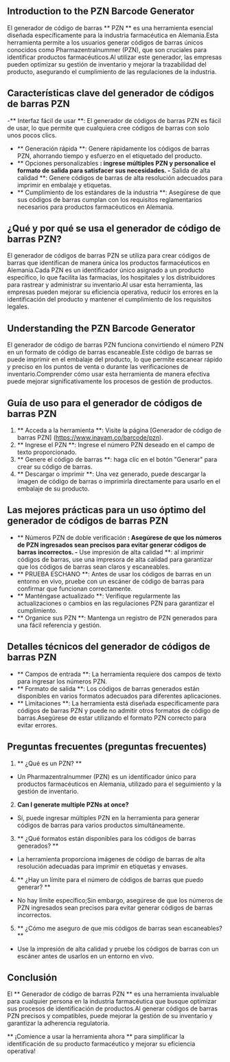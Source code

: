## Introduction to the PZN Barcode Generator

El generador de código de barras ** PZN ** es una herramienta esencial diseñada específicamente para la industria farmacéutica en Alemania.Esta herramienta permite a los usuarios generar códigos de barras únicos conocidos como Pharmazentralnummer (PZN), que son cruciales para identificar productos farmacéuticos.Al utilizar este generador, las empresas pueden optimizar su gestión de inventario y mejorar la trazabilidad del producto, asegurando el cumplimiento de las regulaciones de la industria.

## Características clave del generador de códigos de barras PZN

-** Interfaz fácil de usar **: El generador de códigos de barras PZN es fácil de usar, lo que permite que cualquiera cree códigos de barras con solo unos pocos clics.
- ** Generación rápida **: Genere rápidamente los códigos de barras PZN, ahorrando tiempo y esfuerzo en el etiquetado del producto.
- ** Opciones personalizables **: ingrese múltiples PZN y personalice el formato de salida para satisfacer sus necesidades.
-** Salida de alta calidad **: Genere códigos de barras de alta resolución adecuados para imprimir en embalaje y etiquetas.
- ** Cumplimiento de los estándares de la industria **: Asegúrese de que sus códigos de barras cumplan con los requisitos reglamentarios necesarios para productos farmacéuticos en Alemania.

## ¿Qué y por qué se usa el generador de código de barras PZN?

El generador de códigos de barras PZN se utiliza para crear códigos de barras que identifican de manera única los productos farmacéuticos en Alemania.Cada PZN es un identificador único asignado a un producto específico, lo que facilita las farmacias, los hospitales y los distribuidores para rastrear y administrar su inventario.Al usar esta herramienta, las empresas pueden mejorar su eficiencia operativa, reducir los errores en la identificación del producto y mantener el cumplimiento de los requisitos legales.

## Understanding the PZN Barcode Generator

El generador de código de barras PZN funciona convirtiendo el número PZN en un formato de código de barras escaneable.Este código de barras se puede imprimir en el embalaje del producto, lo que permite escanear rápido y preciso en los puntos de venta o durante las verificaciones de inventario.Comprender cómo usar esta herramienta de manera efectiva puede mejorar significativamente los procesos de gestión de productos.

## Guía de uso para el generador de códigos de barras PZN

1. ** Acceda a la herramienta **: Visite la página [Generador de código de barras PZN] (https://www.inayam.co/barcode/pzn).
2. ** Ingrese el PZN **: Ingrese el número PZN deseado en el campo de texto proporcionado.
3. ** Genere el código de barras **: haga clic en el botón "Generar" para crear su código de barras.
4. ** Descargar o imprimir **: Una vez generado, puede descargar la imagen de código de barras o imprimirla directamente para usarlo en el embalaje de su producto.

## Las mejores prácticas para un uso óptimo del generador de códigos de barras PZN

- ** Números PZN de doble verificación **: Asegúrese de que los números de PZN ingresados ​​sean precisos para evitar generar códigos de barras incorrectos.
-** Use impresión de alta calidad **: al imprimir códigos de barras, use una impresora de alta calidad para garantizar que los códigos de barras sean claros y escaneables.
- ** PRUEBA ESCHANO **: Antes de usar los códigos de barras en un entorno en vivo, pruebe con un escáner de código de barras para confirmar que funcionan correctamente.
- ** Manténgase actualizado **: Verifique regularmente las actualizaciones o cambios en las regulaciones PZN para garantizar el cumplimiento.
- ** Organice sus PZN **: Mantenga un registro de PZN generados para una fácil referencia y gestión.

## Detalles técnicos del generador de códigos de barras PZN

- ** Campos de entrada **: La herramienta requiere dos campos de texto para ingresar los números PZN.
- ** Formato de salida **: Los códigos de barras generados están disponibles en varios formatos adecuados para diferentes aplicaciones.
- ** Limitaciones **: La herramienta está diseñada específicamente para códigos de barras PZN y puede no admitir otros formatos de código de barras.Asegúrese de estar utilizando el formato PZN correcto para evitar errores.

## Preguntas frecuentes (preguntas frecuentes)

1. ** ¿Qué es un PZN? **
- Un Pharmazentralnummer (PZN) es un identificador único para productos farmacéuticos en Alemania, utilizado para el seguimiento y la gestión de inventario.

2. **Can I generate multiple PZNs at once?**
- Sí, puede ingresar múltiples PZN en la herramienta para generar códigos de barras para varios productos simultáneamente.

3. ** ¿Qué formatos están disponibles para los códigos de barras generados? **
- La herramienta proporciona imágenes de código de barras de alta resolución adecuadas para imprimir en etiquetas y envases.

4. ** ¿Hay un límite para el número de códigos de barras que puedo generar? **
- No hay límite específico;Sin embargo, asegúrese de que los números de PZN ingresados ​​sean precisos para evitar generar códigos de barras incorrectos.

5. ** ¿Cómo me aseguro de que mis códigos de barras sean escaneables? **
- Use la impresión de alta calidad y pruebe los códigos de barras con un escáner antes de usarlos en un entorno en vivo.

## Conclusión

El ** Generador de código de barras PZN ** es una herramienta invaluable para cualquier persona en la industria farmacéutica que busque optimizar sus procesos de identificación de productos.Al generar códigos de barras PZN precisos y compatibles, puede mejorar la gestión de su inventario y garantizar la adherencia regulatoria.

** ¡Comience a usar la herramienta ahora ** para simplificar la identificación de su producto farmacéutico y mejorar su eficiencia operativa!